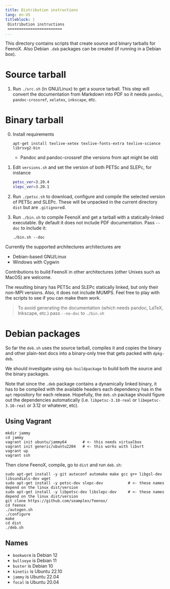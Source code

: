 ```yaml
---
title: Distribution instructions
lang: en-US
titleblock: |
 Distribution instructions
 ========================
...
```


This directory contains scripts that create source and binary tarballs for FeenoX.
Also Debian `.deb` packages can be created (if running in a Debian box).

# Source tarball 

 1. Run `./src.sh` (in GNU/Linux) to get a source tarball. This step will convert the documentation from Markdown into PDF so it needs `pandoc`, `pandoc-crossref`, `xelatex`, `inkscape`, etc.

# Binary tarball

 0. Install requirements
 
    ```terminal
    apt-get install texlive-xetex texlive-fonts-extra texlive-science librsvg2-bin
    ```
    
     * Pandoc and pandoc-crossref (the versions from apt might be old)


 1. Edit `versions.sh` and set the version of both PETSc and SLEPc, for instance

    ```bash
    petsc_ver=3.20.4
    slepc_ver=3.20.1
    ```
   
 2. Run `./petsc.sh` to download, configure and compile the selected version of PETSc and SLEPc.
    These will be unpacked in the current directory `dist` but are `.gitignore`d.

 3. Run `./bin.sh` to compile FeenoX and get a tarball with a statically-linked executable.
    By default it does not include PDF documentation. Pass `--doc` to include it:
    
    ```terminal
    ./bin.sh --doc
    ```
    
    
Currently the supported architectures architectures are
  
 * Debian-based GNU/Linux
 * Windows with Cygwin
    
Contributions to build FeenoX in other architectures (other Unixes such as MacOS) are welcome.
 
 The resulting binary has PETSc and SLEPc statically linked, but only their non-MPI versions.
 Also, it does not include MUMPS. Feel free to play with the scripts to see if you can make them work.
 
 > To avoid generating the documentation (which needs pandoc, LaTeX, Inkscape, etc.) pass `--no-doc` to `./bin.sh`
 

# Debian packages

So far the `deb.sh` uses the source tarball, compiles it and copies the binary and other plain-text docs into a binary-only tree that gets packed with `dpkg-deb`. 

We should investigate using `dpk-buildpackage` to build both the source and the binary packages.

Note that since the `.deb` package contains a dynamically linked binary, it has to be compiled with the available headers each dependency has in the `apt` repository for each release. Hopefully, the `deb.sh` package should figure out the dependencies automatically (i.e. `libpetsc-3.18-real` or `libepetsc-3.16-real` or 3.12 or whatever, etc).


## Using Vagrant

```terminal
mkdir jammy
cd jammy
vagrant init ubuntu/jammy64       # <- this needs virtualbox
vagrant init generic/ubuntu2204   # <- this works with libvrt
vagrant up
vagrant ssh
```

Then clone FeenoX, compile, go to `dist` and run `deb.sh`:

```terminal
sudo apt-get install -y git autoconf automake make gcc g++ libgsl-dev libsundials-dev wget
sudo apt-get install -y petsc-dev slepc-dev           # <- these names depend on the linux dist/version
sudo apt-get install -y libpetsc-dev libslepc-dev     # <- these names depend on the linux dist/version
git clone https://github.com/seamplex/feenox/
cd feenox
./autogen.sh
./configure
make
cd dist
./deb.sh
```

## Names

 * `bookworm` is Debian 12
 * `bullseye` is Debian 11
 * `buster` is Debian 10
 * `kinetic` is Ubuntu 22.10
 * `jammy` is Ubuntu 22.04
 * `focal` is Ubuntu 20.04

